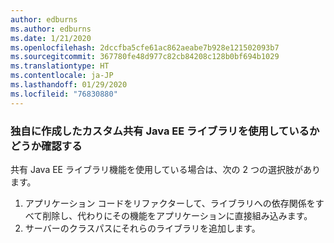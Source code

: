 ```yaml
---
author: edburns
ms.author: edburns
ms.date: 1/21/2020
ms.openlocfilehash: 2dccfba5cfe61ac862aeabe7b928e121502093b7
ms.sourcegitcommit: 367780fe48d977c82cb84208c128b0bf694b1029
ms.translationtype: HT
ms.contentlocale: ja-JP
ms.lasthandoff: 01/29/2020
ms.locfileid: "76830880"
---
```

### <a name="determine-whether-you-are-using-your-own-custom-created-shared-java-ee-libraries"></a>独自に作成したカスタム共有 Java EE ライブラリを使用しているかどうか確認する

共有 Java EE ライブラリ機能を使用している場合は、次の 2 つの選択肢があります。

1. アプリケーション コードをリファクターして、ライブラリへの依存関係をすべて削除し、代わりにその機能をアプリケーションに直接組み込みます。
2. サーバーのクラスパスにそれらのライブラリを追加します。

